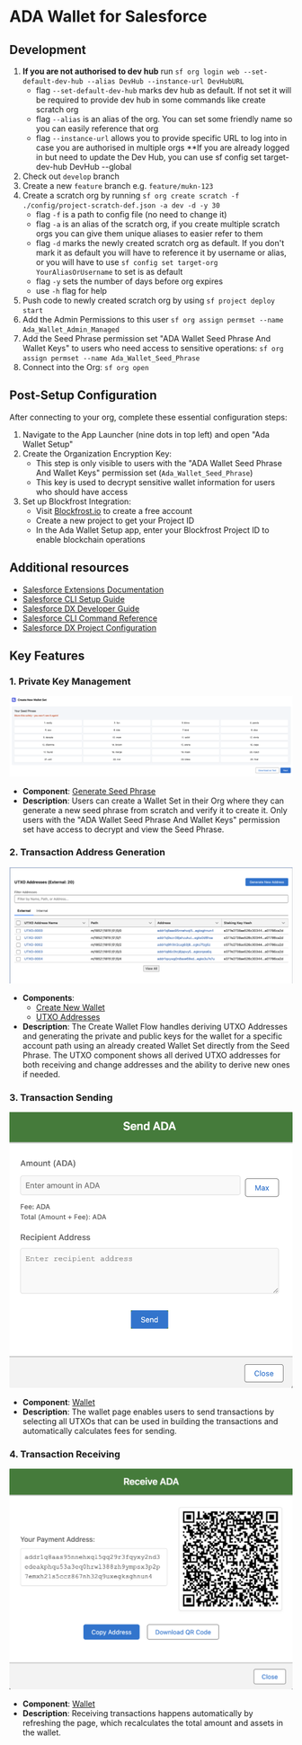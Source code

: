 # ADA Wallet for Salesforce

## Development

1. **If you are not authorised to dev hub** run `sf org login web --set-default-dev-hub --alias DevHub --instance-url DevHubURL`
    - flag `--set-default-dev-hub` marks dev hub as default. If not set it will be required to provide dev hub in some commands like create scratch org
    - flag `--alias` is an alias of the org. You can set some friendly name so you can easily reference that org
    - flag `--instance-url` allows you to provide specific URL to log into in case you are authorised in multiple orgs
      \*\*If you are already logged in but need to update the Dev Hub, you can use sf config set target-dev-hub DevHub --global
1. Check out `develop` branch
1. Create a new `feature` branch e.g. `feature/mukn-123`
1. Create a scratch org by running `sf org create scratch -f ./config/project-scratch-def.json -a dev -d -y 30`
    - flag `-f` is a path to config file (no need to change it)
    - flag `-a` is an alias of the scratch org, if you create multiple scratch orgs you can give them unique aliases to easier refer to them
    - flag `-d` marks the newly created scratch org as default. If you don't mark it as default you will have to reference it by username or alias, or you will have to use `sf config set target-org YourAliasOrUsername` to set is as default
    - flag `-y` sets the number of days before org expires
    - use `-h` flag for help
1. Push code to newly created scratch org by using `sf project deploy start`
1. Add the Admin Permissions to this user `sf org assign permset --name Ada_Wallet_Admin_Managed`
1. Add the Seed Phrase permission set "ADA Wallet Seed Phrase And Wallet Keys" to users who need access to sensitive operations: `sf org assign permset --name Ada_Wallet_Seed_Phrase`
1. Connect into the Org: `sf org open`

## Post-Setup Configuration

After connecting to your org, complete these essential configuration steps:

1. Navigate to the App Launcher (nine dots in top left) and open "Ada Wallet Setup"
2. Create the Organization Encryption Key:
   - This step is only visible to users with the "ADA Wallet Seed Phrase And Wallet Keys" permission set (`Ada_Wallet_Seed_Phrase`)
   - This key is used to decrypt sensitive wallet information for users who should have access
3. Set up Blockfrost Integration:
   - Visit [Blockfrost.io](https://blockfrost.io) to create a free account
   - Create a new project to get your Project ID
   - In the Ada Wallet Setup app, enter your Blockfrost Project ID to enable blockchain operations

## Additional resources

-   [Salesforce Extensions Documentation](https://developer.salesforce.com/tools/vscode/)
-   [Salesforce CLI Setup Guide](https://developer.salesforce.com/docs/atlas.en-us.sfdx_setup.meta/sfdx_setup/sfdx_setup_intro.htm)
-   [Salesforce DX Developer Guide](https://developer.salesforce.com/docs/atlas.en-us.sfdx_dev.meta/sfdx_dev/sfdx_dev_intro.htm)
-   [Salesforce CLI Command Reference](https://developer.salesforce.com/docs/atlas.en-us.sfdx_cli_reference.meta/sfdx_cli_reference/cli_reference.htm)
-   [Salesforce DX Project Configuration](https://developer.salesforce.com/docs/atlas.en-us.sfdx_dev.meta/sfdx_dev/sfdx_dev_ws_config.htm)

## Key Features

### 1. Private Key Management
![Private Key Management](./images/private-key-management.png)
- **Component**: [Generate Seed Phrase](https://github.com/MuKnSys/ada-wallet-for-salesforce/tree/main/force-app/main/default/lwc/generateSeedPhrase)
- **Description**: Users can create a Wallet Set in their Org where they can generate a new seed phrase from scratch and verify it to create it. Only users with the "ADA Wallet Seed Phrase And Wallet Keys" permission set have access to decrypt and view the Seed Phrase.

### 2. Transaction Address Generation
![Address Generation](./images/address-generation.png)
- **Components**: 
  - [Create New Wallet](https://github.com/MuKnSys/ada-wallet-for-salesforce/tree/main/force-app/main/default/lwc/createNewWallet)
  - [UTXO Addresses](https://github.com/MuKnSys/ada-wallet-for-salesforce/tree/main/force-app/main/default/lwc/utxoAddresses)
- **Description**: The Create Wallet Flow handles deriving UTXO Addresses and generating the private and public keys for the wallet for a specific account path using an already created Wallet Set directly from the Seed Phrase. The UTXO component shows all derived UTXO addresses for both receiving and change addresses and the ability to derive new ones if needed.

### 3. Transaction Sending
![Transaction Sending](./images/transaction-sending.png)
- **Component**: [Wallet](https://github.com/MuKnSys/ada-wallet-for-salesforce/tree/main/force-app/main/default/lwc/wallet)
- **Description**: The wallet page enables users to send transactions by selecting all UTXOs that can be used in building the transactions and automatically calculates fees for sending.

### 4. Transaction Receiving
![Transaction Receiving](./images/transaction-receiving.png)
- **Component**: [Wallet](https://github.com/MuKnSys/ada-wallet-for-salesforce/tree/main/force-app/main/default/lwc/wallet)
- **Description**: Receiving transactions happens automatically by refreshing the page, which recalculates the total amount and assets in the wallet.
